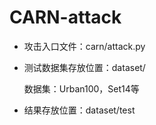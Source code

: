 # CARN-attack

* 攻击入口文件：carn/attack.py

* 测试数据集存放位置：dataset/

   数据集：Urban100，Set14等

* 结果存放位置：dataset/test